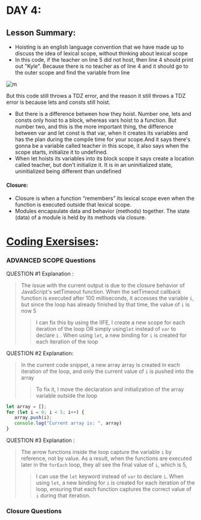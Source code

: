 # DAY 4: 
## Lesson Summary:
* Hoisting is an english language convention that we have made up to discuss the idea of lexical scope, without thinking about lexical scope
* In this code, if the teacher on line 5 did not host, then line 4 should print out "Kyle". Because there is no teacher as of line 4 and it should go to the outer scope and find the variable from line
  
![m](https://github.com/M-Alsuleibi/Mastering-JavaScript-in-20-Days/assets/73719352/70144c42-f062-4694-9b40-686a23da852d)

 But this code still throws a TDZ error, and the reason it still throws a TDZ error is because lets and consts still hoist.
* But there is a difference between how they hoist. Number one, lets and consts only hoist to a block, whereas vars hoist to a function. But number two, and this is the more important thing, the difference between var and let const is that var, when it creates its variables and has the plan during the compile time for your scope.And it says there's gonna be a variable called teacher in this scope, it also says when the scope starts, initialize it to undefined.
* When let hoists its variables into its block scope it says create a location called teacher, but don't initialize it. It is in an uninitialized state, uninitialized being different than undefined
#### Closure:
* Closure is when a function “remembers” its lexical scope even when the function is executed outside that lexical scope.
* Modules encapsulate data and behavior (methods) together. The state (data) of a module is held by its methods via closure.
# [Coding Exersises](https://github.com/orjwan-alrajaby/gsg-expressjs-backend-training-2023/blob/main/learning-sprint-1/week3-day4-tasks/tasks.md):
### ADVANCED SCOPE Questions
QUESTION #1 Explanation :
> The issue with the current output is due to the closure behavior of JavaScript's setTimeout function. When the setTimeout callback function is executed after 100 milliseconds, it accesses the variable `i`, but since the loop has already finished by that time, the value of `i` is now 5
>> I can fix this by using the IIFE, I create a new scope for each iteration of the loop OR simply using`let` instead of `var` to declare `i` . When  using `let`, a new binding for `i` is created for each iteration of the loop

QUESTION #2 Explanation:
> In the current code snippet, a new array array is created in each iteration of the loop, and only the current value of `i` is pushed into the array
>> To fix it, I move the declaration and initialization of the array variable outside the loop
```javascript
let array = [];
for (let i = 0; i < 5; i++) {
   array.push(i);
   console.log("Current array is: ", array)
}

```
QUESTION #3 Explanation :
> The arrow functions inside the loop capture the variable `i` by reference, not by value. As a result, when the functions are executed later in the `forEach` loop, they all see the final value of `i`, which is 5,
>>  I can use the `let` keyword instead of `var` to declare `i`. When  using `let`, a new binding for `i` is created for each iteration of the loop, ensuring that each function captures the correct value of `i` during that iteration. 
### Closure Questions
